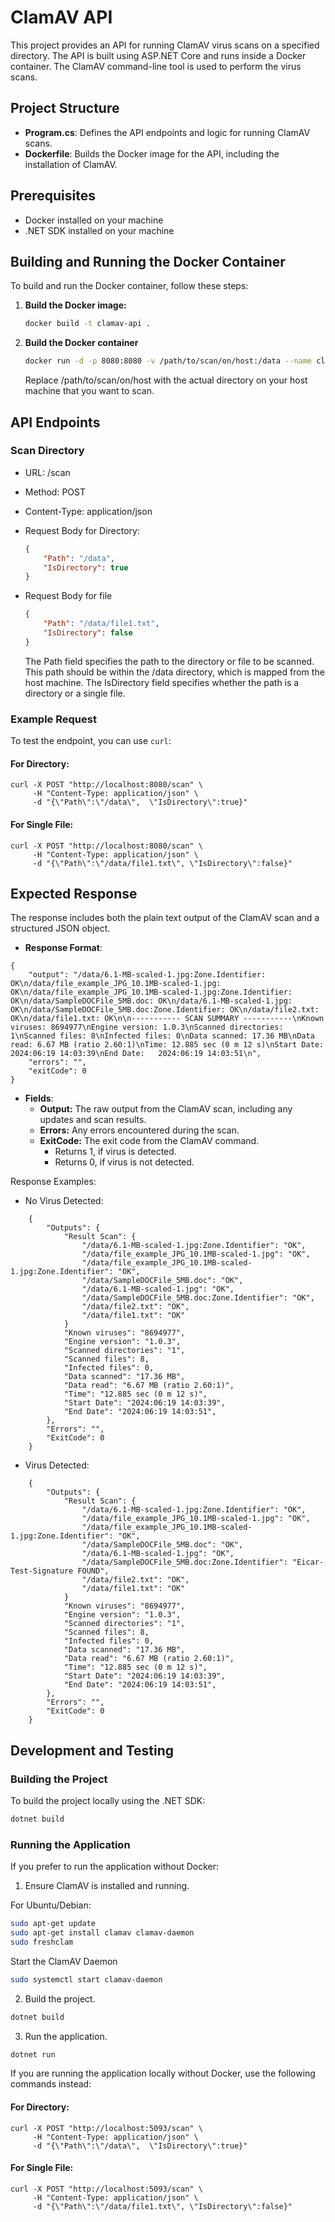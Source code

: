 # ClamAV API

This project provides an API for running ClamAV virus scans on a specified directory. The API is built using ASP.NET Core and runs inside a Docker container. The ClamAV command-line tool is used to perform the virus scans.

## Project Structure

- **Program.cs**: Defines the API endpoints and logic for running ClamAV scans.
- **Dockerfile**: Builds the Docker image for the API, including the installation of ClamAV.

## Prerequisites

- Docker installed on your machine
- .NET SDK installed on your machine

## Building and Running the Docker Container

To build and run the Docker container, follow these steps:

1. **Build the Docker image:**

   ```sh
   docker build -t clamav-api .
    ```
2. **Build the Docker container**
    ```sh
    docker run -d -p 8080:8080 -v /path/to/scan/on/host:/data --name clamav-api clamav-api
    ```
    Replace /path/to/scan/on/host with the actual directory on your host machine that you want to scan.


## API Endpoints
### Scan Directory
- URL: /scan

- Method: POST

- Content-Type: application/json

- Request Body for Directory:
    ```json
    {
        "Path": "/data",
        "IsDirectory": true
    }
    ```
- Request Body for file
    ```json
    {
        "Path": "/data/file1.txt",
        "IsDirectory": false
    }
    ```
    The Path field specifies the path to the directory or file to be scanned. This path should be within the /data directory, which is mapped from the host machine. The IsDirectory field specifies whether the path is a directory or a single file.


### Example Request
To test the endpoint, you can use `curl`:

#### For Directory:
```
curl -X POST "http://localhost:8080/scan" \
     -H "Content-Type: application/json" \
     -d "{\"Path\":\"/data\",  \"IsDirectory\":true}"
```
#### For Single File:
```
curl -X POST "http://localhost:8080/scan" \
     -H "Content-Type: application/json" \
     -d "{\"Path\":\"/data/file1.txt\", \"IsDirectory\":false}"
```

## Expected Response
The response includes both the plain text output of the ClamAV scan and a structured JSON object.

- **Response Format**:

```
{
    "output": "/data/6.1-MB-scaled-1.jpg:Zone.Identifier: OK\n/data/file_example_JPG_10.1MB-scaled-1.jpg: OK\n/data/file_example_JPG_10.1MB-scaled-1.jpg:Zone.Identifier: OK\n/data/SampleDOCFile_5MB.doc: OK\n/data/6.1-MB-scaled-1.jpg: OK\n/data/SampleDOCFile_5MB.doc:Zone.Identifier: OK\n/data/file2.txt: OK\n/data/file1.txt: OK\n\n----------- SCAN SUMMARY -----------\nKnown viruses: 8694977\nEngine version: 1.0.3\nScanned directories: 1\nScanned files: 8\nInfected files: 0\nData scanned: 17.36 MB\nData read: 6.67 MB (ratio 2.60:1)\nTime: 12.885 sec (0 m 12 s)\nStart Date: 2024:06:19 14:03:39\nEnd Date:   2024:06:19 14:03:51\n",
    "errors": "",
    "exitCode": 0
}
```
- **Fields**:
    - **Output:** The raw output from the ClamAV scan, including any updates and scan results.
    - **Errors:** Any errors encountered during the scan.
    - **ExitCode:** The exit code from the ClamAV command. 
        - Returns 1, if virus is detected. 
        - Returns 0, if virus is not detected. 

Response Examples:
- No Virus Detected:
```
    {
        "Outputs": {
            "Result Scan": {
                "/data/6.1-MB-scaled-1.jpg:Zone.Identifier": "OK",
                "/data/file_example_JPG_10.1MB-scaled-1.jpg": "OK",
                "/data/file_example_JPG_10.1MB-scaled-1.jpg:Zone.Identifier": "OK",
                "/data/SampleDOCFile_5MB.doc": "OK",
                "/data/6.1-MB-scaled-1.jpg": "OK",
                "/data/SampleDOCFile_5MB.doc:Zone.Identifier": "OK",
                "/data/file2.txt": "OK",
                "/data/file1.txt": "OK"
            }
            "Known viruses": "8694977",
            "Engine version": "1.0.3",
            "Scanned directories": "1",
            "Scanned files": 8,
            "Infected files": 0,
            "Data scanned": "17.36 MB",
            "Data read": "6.67 MB (ratio 2.60:1)",
            "Time": "12.885 sec (0 m 12 s)",
            "Start Date": "2024:06:19 14:03:39",
            "End Date": "2024:06:19 14:03:51",
        },
        "Errors": "",
        "ExitCode": 0
    }
```


- Virus Detected:


```
    {
        "Outputs": {
            "Result Scan": {
                "/data/6.1-MB-scaled-1.jpg:Zone.Identifier": "OK",
                "/data/file_example_JPG_10.1MB-scaled-1.jpg": "OK",
                "/data/file_example_JPG_10.1MB-scaled-1.jpg:Zone.Identifier": "OK",
                "/data/SampleDOCFile_5MB.doc": "OK",
                "/data/6.1-MB-scaled-1.jpg": "OK",
                "/data/SampleDOCFile_5MB.doc:Zone.Identifier": "Eicar-Test-Signature FOUND",
                "/data/file2.txt": "OK",
                "/data/file1.txt": "OK"
            }
            "Known viruses": "8694977",
            "Engine version": "1.0.3",
            "Scanned directories": "1",
            "Scanned files": 8,
            "Infected files": 0,
            "Data scanned": "17.36 MB",
            "Data read": "6.67 MB (ratio 2.60:1)",
            "Time": "12.885 sec (0 m 12 s)",
            "Start Date": "2024:06:19 14:03:39",
            "End Date": "2024:06:19 14:03:51",
        },
        "Errors": "",
        "ExitCode": 0
    }
```

## Development and Testing
### Building the Project

To build the project locally using the .NET SDK:

```sh
dotnet build
```

### Running the Application
If you prefer to run the application without Docker:

1. Ensure ClamAV is installed and running.

For Ubuntu/Debian:
```sh
sudo apt-get update
sudo apt-get install clamav clamav-daemon
sudo freshclam
```

Start the ClamAV Daemon
```sh
sudo systemctl start clamav-daemon
```

2. Build the project.

```sh
dotnet build
```
3. Run the application.

```sh
dotnet run
```

If you are running the application locally without Docker, use the following commands instead:

#### For Directory:
```
curl -X POST "http://localhost:5093/scan" \
     -H "Content-Type: application/json" \
     -d "{\"Path\":\"/data\",  \"IsDirectory\":true}"
```
#### For Single File:
```
curl -X POST "http://localhost:5093/scan" \
     -H "Content-Type: application/json" \
     -d "{\"Path\":\"/data/file1.txt\", \"IsDirectory\":false}"
```